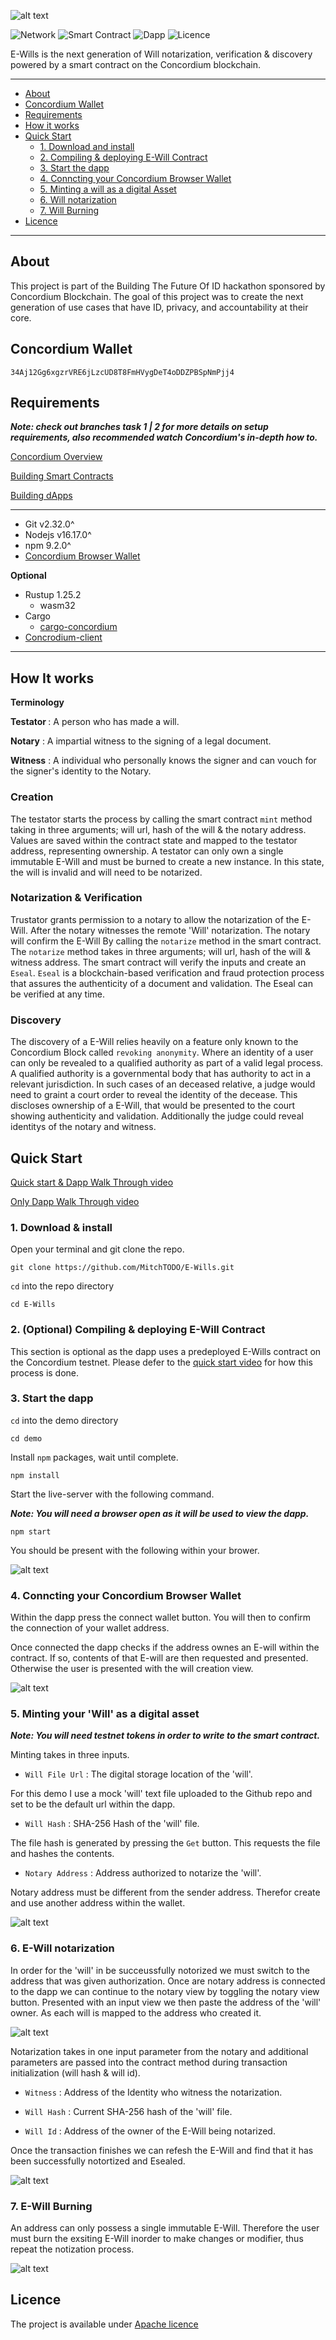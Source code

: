 
![alt text](./assets/logo.png "Logo")

![Network](https://img.shields.io/badge/Network-Concordium-blue)
![Smart Contract](https://img.shields.io/badge/Smart%20Contract-Rust-green)
![Dapp](https://img.shields.io/badge/Dapp-JavaScript-yellow)
![Licence](https://img.shields.io/badge/Licence-Apache-red)


E-Wills is the next generation of Will notarization, verification & discovery powered by a smart contract on the Concordium blockchain.

---
  * [About](#about)
  * [Concordium Wallet](#concordium-wallet)
  * [Requirements](#requirements)
  * [How it works](#how-it-works)
  * [Quick Start](#quick-start)
    + [1. Download and install](#1-download--install)
    + [2. Compiling & deploying E-Will Contract](#2-optional-compiling--deploying-e-will-contract)
    + [3. Start the dapp](#3-start-the-dapp)
    + [4. Conncting your Concordium Browser Wallet](#4-conncting-your-concordium-browser-wallet)
    + [5. Minting a will as a digital Asset](#5-minting-your-will-as-a-digital-asset)
    + [6. Will notarization](#6-e-will-notarization)
    + [7. Will Burning](#7-e-will-burning)
  * [Licence](#licence)

---

## About 

This project is part of the Building The Future Of ID hackathon sponsored by Concordium Blockchain. The goal of this project was to create the next generation of use cases that have ID, privacy, and accountability at their core.

## Concordium Wallet

    34Aj12Gg6xgzrVRE6jLzcUD8T8FmHVygDeT4oDDZPBSpNmPjj4


## Requirements

***Note: check out branches task 1 | 2 for more details on setup requirements, also recommended watch Concordium's in-depth how to.***

[Concordium Overview](https://www.youtube.com/live/a8xxo4c_5CM?feature=share)

[Building Smart Contracts](https://www.youtube.com/live/T9_xmh6Vja4?feature=share)

[Building dApps](https://www.youtube.com/live/J-SP_ptKu_I?feature=share)

---

* Git v2.32.0^
* Nodejs v16.17.0^
* npm 9.2.0^
* [Concordium Browser Wallet](https://chrome.google.com/webstore/detail/concordium-wallet/mnnkpffndmickbiakofclnpoiajlegmg?hl=en-US)

**Optional**
* Rustup 1.25.2
    * wasm32
* Cargo
    * [cargo-concordium](https://developer.concordium.software/en/mainnet/net/installation/downloads-testnet.html#cargo-concordium-v2-7-0)
* [Concrodium-client](https://developer.concordium.software/en/mainnet/net/installation/downloads-testnet.html#concordium-node-and-client-download-testnet)

---

## How It works

<b>Terminology</b>

<b>Testator </b>: A person who has made a will.

<b>Notary</b> : A impartial witness to the signing of a legal document.

<b>Witness</b> : A individual who personally knows the signer and can vouch for the signer's identity to the Notary.

### Creation

The testator starts the process by calling the smart contract `mint` method taking in three arguments; will url, hash of the will & the notary address. Values are saved within the contract state and mapped to the testator address, representing ownership. A testator can only own a single immutable E-Will and must be burned to create a new instance. In this state, the will is invalid and will need to be notarized.


### Notarization & Verification

Trustator grants permission to a notary to allow the notarization of the E-Will. After the notary witnesses the remote 'Will' notarization. The notary will confirm the E-Will By calling the `notarize` method in the smart contract. The `notarize` method takes in three arguments; will url, hash of the will & witness address. The smart contract will verify the inputs and create an `Eseal`. `Eseal` is a blockchain-based verification and fraud protection process that assures the authenticity of a document and validation. The Eseal can be verified at any time.

### Discovery

The discovery of a E-Will relies heavily on a feature only known to the Concordium Block called `revoking anonymity`. Where an identity of a user can only be revealed to a qualified authority as part of a valid legal process. A qualified authority is a governmental body that has authority to act in a relevant jurisdiction. In such cases of an deceased relative, a judge would need to graint a court order to reveal the identity of the decease. This discloses ownership of a E-Will, that would be presented to the court showing authenticity and validation. Additionally the judge could reveal identitys of the notary and witness.


## Quick Start

[Quick start & Dapp Walk Through video](https://youtu.be/yxFT_i2EiZw)

[Only Dapp Walk Through video](https://youtu.be/yxFT_i2EiZw?t=469)

### 1. Download & install

Open your terminal and git clone the repo.

    git clone https://github.com/MitchTODO/E-Wills.git

`cd` into the repo directory

    cd E-Wills

### 2. (**Optional**) Compiling & deploying E-Will Contract

This section is optional as the dapp uses a predeployed E-Wills contract on the Concordium testnet. Please defer to the [quick start video](https://youtu.be/yxFT_i2EiZw) for how this process is done.

### 3. Start the dapp

`cd` into the demo directory

    cd demo

Install `npm` packages, wait until complete.

    npm install 

Start the live-server with the following command.

***Note: You will need a browser open as it will be used to view the dapp.***

    npm start

You should be present with the following within your brower.

![alt text](./assets/creation.png "creation")



### 4. Conncting your Concordium Browser Wallet

Within the dapp press the connect wallet button. You will then to confirm the connection of your wallet address. 

Once connected the dapp checks if the address ownes an E-will within the contract. If so, contents of that E-will are then requested and presented. Otherwise the user is presented with the will creation view. 

![alt text](./assets/connect.gif "connect")


### 5. Minting your 'Will' as a digital asset

***Note: You will need testnet tokens in order to write to the smart contract.***

Minting takes in three inputs.

- `Will File Url` : The digital storage location of the 'will'.

For this demo I use a mock 'will' text file uploaded to the Github repo and set to be the default url within the dapp.

- `Will Hash` : SHA-256 Hash of the 'will' file. 

The file hash is generated by pressing the `Get` button. This requests the file and hashes the contents.

- `Notary Address` : Address authorized to notarize the 'will'.

Notary address must be different from the sender address. Therefor create and use another address within the wallet.


![alt text](./assets/minting.gif "minting")

### 6. E-Will notarization

In order for the 'will' in be succeussfully notorized we must switch to the address that was given authorization. Once are notary address is connected to the dapp we can continue to the notary view by toggling the notary view button. Presented with an input view we then paste the address of the 'will' owner. As each will is mapped to the address who created it.


![alt text](./assets/reconnect-notary.gif "reconnect")

 Notarization takes in one input parameter from the notary and additional parameters are passed into the contract method during transaction initialization (will hash & will id).

 - `Witness` : Address of the Identity who witness the notarization.

 - `Will Hash` : Current SHA-256 hash of the 'will' file. 

 - `Will Id` : Address of the owner of the E-Will being notarized.

Once the transaction finishes we can refesh the E-Will and find that it has been successfully notortized and Esealed.


![alt text](./assets/notarize.gif "reconnect")

### 7. E-Will Burning 

An address can only possess a single immutable E-Will. Therefore the user must burn the exsiting E-Will inorder to make changes or modifier, thus repeat the notization process. 


![alt text](./assets/burning.gif "burning")


## Licence

The project is available under [Apache licence](https://github.com/MitchTODO/E-Wills/blob/main/LICENSE)

